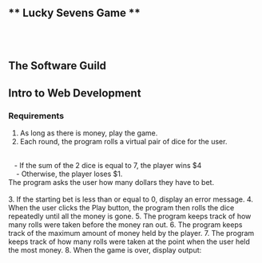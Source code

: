 ## ** Lucky Sevens Game **
<br>
<br>

## The Software Guild
## Intro to Web Development


### Requirements

1. As long as there is money, play the game.
2. Each round, the program rolls a virtual pair of dice for the user.
<br>
 &nbsp;&nbsp; - If the sum of the 2 dice is equal to 7, the player wins $4
<br>
 &nbsp; &nbsp; - Otherwise, the player loses $1.
<br>
 The program asks the user how many dollars they have to bet.
<br>
<br>
3. If the starting bet is less than or equal to 0, display an error message.
4. When the user clicks the Play button, the program then rolls the dice repeatedly until all the money is gone.
5. The program keeps track of how many rolls were taken before the money ran out.
6. The program keeps track of the maximum amount of money held by the player.
7. The program keeps track of how many rolls were taken at the point when the user held the most money.
8. When the game is over, display output:

